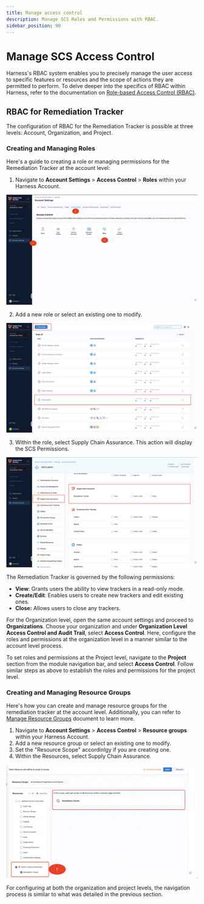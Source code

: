 ```yaml
---
title: Manage access control
description: Manage SCS Roles and Permissions with RBAC.
sidebar_position: 90
---
```


# Manage SCS Access Control

Harness's RBAC system enables you to precisely manage the user access to specific features or resources and the scope of actions they are permitted to perform. To delve deeper into the specifics of RBAC within Harness, refer to the documentation on [Role-based Access Control (RBAC)](https://developer.harness.io/docs/platform/role-based-access-control/rbac-in-harness/).


## RBAC for Remediation Tracker

The configuration of RBAC for the Remediation Tracker is possible at three levels: Account, Organization, and Project.

### Creating and Managing Roles

Here's a guide to creating a role or managing permissions for the Remediation Tracker at the account level:



1. Navigate to **Account Settings** > **Access Control** > **Roles** within your Harness Account.

![SCS RBAC](./static/access-control.png "SCS RBAC")

2. Add a new role or select an existing one to modify.

![SCS RBAC](./static/access-control-rbac.png "SCS RBAC")

3. Within the role, select Supply Chain Assurance. This action will display the SCS Permissions.

![SCS RBAC](./static/access-control-permissions.png "SCS RBAC")


The Remediation Tracker is governed by the following permissions:



* **View**: Grants users the ability to view trackers in a read-only mode.
* **Create/Edit**: Enables users to create new trackers and edit existing ones.
* **Close:** Allows users to close any trackers.

For the Organization level, open the same account settings and proceed to **Organizations**. Choose your organization and under **Organization Level Access Control and Audit Trail**, select **Access Control**. Here, configure the roles and permissions at the organization level in a manner similar to the account level process.

To set roles and permissions at the Project level, navigate to the **Project** section from the module navigation bar, and select **Access Control**. Follow similar steps as above to establish the roles and permissions for the project level.

### Creating and Managing Resource Groups

Here's how you can create and manage resource groups for the remediation tracker at the account level. Additionally,  you can refer to [Manage Resource Groups](https://developer.harness.io/docs/platform/role-based-access-control/add-resource-groups/) document to learn more.

1. Navigate to **Account Settings** > **Access Control** > **Resource groups** within your Harness Account.
2. Add a new resource group or select an existing one to modify.
3. Set the "Resource Scope" accordinlgy if you are creating one.
4. Within the Resources, select Supply Chain Assurance.

![Resource groups](./static/access-control-remediation.png "Resource groups")

For configuring at both the organization and project levels, the navigation process is similar to what was detailed in the previous section.